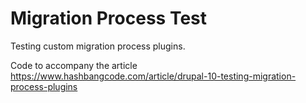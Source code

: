 # Migration Process Test

Testing custom migration process plugins.

Code to accompany the article https://www.hashbangcode.com/article/drupal-10-testing-migration-process-plugins
